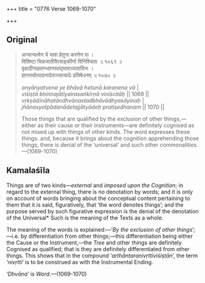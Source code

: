 +++
title = "0776 Verse 1069-1070"

+++
## Original 
>
> अन्यान्यत्वेन ये भावा हेतुना करणेन वा ।  
> विशिष्टा भिन्नजातीयैरसङ्कीर्णा विनिश्चिताः ॥ १०६९ ॥  
> वृक्षादीनाहतान्ध्वानस्तद्भावाध्यसायिनः ।  
> ज्ञानस्योत्पादनादेतज्जात्यादेः प्रतिषेधनम् ॥ १०७० ॥ 
>
> *anyānyatvena ye bhāvā hetunā karaṇena vā* \|  
> *viśiṣṭā bhinnajātīyairasaṅkīrṇā viniścitāḥ* \|\| 1069 \|\|  
> *vṛkṣādīnāhatāndhvānastadbhāvādhyasāyinaḥ* \|  
> *jñānasyotpādanādetajjātyādeḥ pratiṣedhanam* \|\| 1070 \|\| 
>
> Those things that are qualified by the exclusion of other things,—either as their cause or their instruments—are definitely cognised as not mixed up with things of other kinds. The word expresses these things. and, because it brings about the cognition apprehending those things, there is denial of the ‘universal’ and such other commonalities.—(1069-1070)



## Kamalaśīla

Things are of two kinds—*external* and *imposed upon the Cognition*; in regard to the external thing, there is no denotation by words; and it is only on account of words bringing about the conceptual content pertaining to them that it is said, figuratively, that ‘the word denotes things’; and the purpose served by such figurative expression is the denial of the denotation of the Universal\* Such is the meaning of the Texts as a whole.

The meaning of the words is explained:—‘*By the exclusion of other things*’;—i.e. by differentiation from other things;—this differentiation being either the Cause or the Instrument,—the *Tree* and other things are definitely Cognised as qualified; that is they are definitely differentiated from other things. This shows that in the compound ‘*arthāntaranivṛttiviśiṣṭān*’, the term ‘*nivṛtti*’ is to be construed as with the Instrumental Ending.

‘*Dhvāna*’ is *Word*.—(1069-1070)


